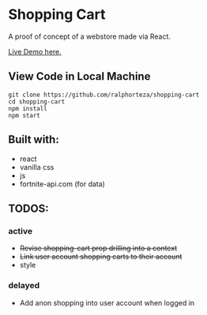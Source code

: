 # Shopping Cart

A proof of concept of a webstore made via React.

[Live Demo here.](http://ralphorteza.github.io/shopping-cart)

## View Code in Local Machine
```
git clone https://github.com/ralphorteza/shopping-cart
cd shopping-cart
npm install
npm start
```

## Built with:
* react
* vanilla css
* js
* fortnite-api.com (for data)

## TODOS:
  ### active
  - ~~Revise shopping-cart prop drilling into a context~~
  - ~~Link user account shopping carts to their account~~
  - style
  ### delayed
  - Add anon shopping into user account when logged in 